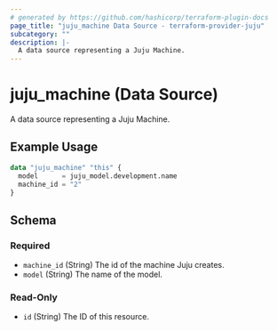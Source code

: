 ```yaml
---
# generated by https://github.com/hashicorp/terraform-plugin-docs
page_title: "juju_machine Data Source - terraform-provider-juju"
subcategory: ""
description: |-
  A data source representing a Juju Machine.
---
```


# juju_machine (Data Source)

A data source representing a Juju Machine.

## Example Usage

```terraform
data "juju_machine" "this" {
  model      = juju_model.development.name
  machine_id = "2"
}
```

<!-- schema generated by tfplugindocs -->
## Schema

### Required

- `machine_id` (String) The id of the machine Juju creates.
- `model` (String) The name of the model.

### Read-Only

- `id` (String) The ID of this resource.

